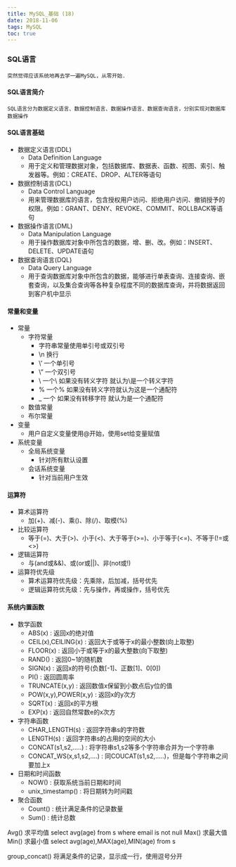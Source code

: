 ```yaml
---
title: MySQL_基础 (18)
date: 2018-11-06
tags: MySQL
toc: true
---
```


### SQL语言
    突然觉得应该系统地再去学一遍MySQL，从零开始.

<!-- more -->

#### SQL语言简介
    SQL语言分为数据定义语言、数据控制语言、数据操作语言、数据查询语言，分别实现对数据库数据操作

#### SQL语言基础
- 数据定义语言(DDL)
    * Data Definition Language
    * 用于定义和管理数据对象，包括数据库、数据表、函数、视图、索引、触发器等。例如：CREATE、DROP、ALTER等语句
- 数据控制语言(DCL)
    * Data Control Language
    * 用来管理数据库的语言，包含授权用户访问、拒绝用户访问、撤销授予的权限。例如：GRANT、DENY、REVOKE、COMMIT、ROLLBACK等语句
- 数据操作语言(DML)
    * Data Manipulation Language
    * 用于操作数据库对象中所包含的数据，增、删、改。例如：INSERT、DELETE、UPDATE语句
- 数据查询语言(DQL)
    * Data Query Language
    * 用于查询数据库对象中所包含的数据，能够进行单表查询、连接查询、嵌套查询，以及集合查询等各种复杂程度不同的数据库查询，并将数据返回到客户机中显示

#### 常量和变量
- 常量
    * 字符常量
        * 字符串常量使用单引号或双引号
        * \n 换行
        * \’ 一个单引号
        * \” 一个双引号
        * \ 一个\ 如果没有转义字符 就认为\是一个转义字符
        * \% 一个% 如果没有转义字符就认为这是一个通配符
        * _ 一个 如果没有转移字符 就认为是一个通配符
    * 数值常量
    * 布尔常量
- 变量
    * 用户自定义变量使用@开始，使用set给变量赋值
- 系统变量
    * 全局系统变量
        * 针对所有默认设置
    * 会话系统变量
        * 针对当前用户生效

#### 运算符
- 算术运算符
    * 加(+)、减(-)、乘()、除(/)、取模(%)
- 比较运算符
    * 等于(=)、大于(>)、小于(<)、大于等于(>=)、小于等于(<=)、不等于(!=或<>)
- 逻辑运算符
    * 与(and或&&)、或(or或||)、非(not或!)
- 运算符优先级
    * 算术运算符优先级：先乘除，后加减，括号优先
    * 逻辑运算符优先级：先与操作，再或操作，括号优先

#### 系统内置函数
- 数学函数
    * ABS(x) : 返回x的绝对值
    * CEIL(x),CEILING(x) : 返回大于或等于x的最小整数(向上取整)
    * FLOOR(x) : 返回小于或等于x的最大整数(向下取整)
    * RAND() : 返回0~1的随机数
    * SIGN(x) : 返回x的符号(负数[-1]、正数[1]、0[0])
    * PI() : 返回圆周率
    * TRUNCATE(x,y) : 返回数值x保留到小数点后y位的值
    * POW(x,y),POWER(x,y) : 返回x的y次方
    * SQRT(x) : 返回x的平方根
    * EXP(x) : 返回自然常数e的x次方
- 字符串函数
    * CHAR_LENGTH(s) : 返回字符串s的字符数
    * LENGTH(s) : 返回字符串s的占用的空间的大小
    * CONCAT(s1,s2,.....) : 将字符串s1,s2等多个字符串合并为一个字符串
    * CONCAT_WS(x,s1,s2,....) : 同COUCAT(s1,s2,.....)，但是每个字符串之间要加上x
- 日期和时间函数
    * NOW() : 获取系统当前日期和时间
    * unix_timestamp() : 将日期转为时间戳
- 聚合函数
    * Count() : 统计满足条件的记录数量
    * Sum() : 统计总数

Avg() 求平均值
select avg(age) from s where email is not null
Max() 求最大值
Min() 求最小值
select avg(age),MAX(age),MIN(age) from s

group_concat() 将满足条件的记录，显示成一行，使用逗号分开

